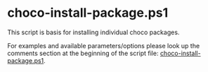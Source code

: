 # choco-install-package.ps1

This script is basis for installing individual choco packages.

For examples and available parameters/options please look up the comments section at the beginning of the script file: [choco-install-package.ps1](./choco-install-package.ps1).
